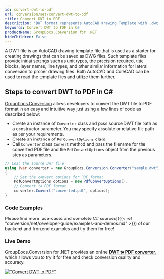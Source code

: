 ```yaml
---
id: convert-dwt-to-pdf
url: conversion/net/convert-dwt-to-pdf
title: Convert DWT to PDF
description: "DWT format represents AutoCAD Drawing Template with .dwt extension. Learn how to convert DWT to PDF file programmatically in C# language using GroupDocs.Conversion for .NET library."
keywords: Convert DWT to PDF in C#
productName: GroupDocs.Conversion for .NET
hideChildren: False
---
```


A DWT file is an AutoCAD drawing template file that is used as a starter for creating drawings that can be saved as DWG files. Such template files provide initial settings such as unit types, the precision required, title blocks, layer names, line types, and other similar information for lateral conversion to proper drawing files. Both AutoCAD and CoreCAD can be used to read the template files and utilize them further.

## Steps to convert DWT to PDF in C#

[GroupDocs.Conversion](https://products.groupdocs.com/conversion/net) allows developers to convert the DWT file to PDF format in an easy and intuitive way just using a few lines of code as described below:

* Create an instance of `Converter` class and pass source DWT file path as a constructor parameter. You may specify absolute or relative file path as per your requirements. 
* Create an instance of `PdfConvertOptions` class.
* Call `Converter` class `Convert` method and pass the filename for the converted PDF file and the `PdfConvertOptions` object from the previous step as parameters.

```csharp
// Load the source DWT file
using (var converter = new GroupDocs.Conversion.Converter("sample.dwt"))
{
    // Set the convert options for PDF format
    PdfConvertOptions options = new PdfConvertOptions();
    // Convert to PDF format
    converter.Convert("converted.pdf", options);
}
```

### Code Examples

Please find more [use-cases and complete C# sources]({{< ref "conversion/net/developer-guide/examples-and-demos.md" >}}) of our backend and frontend examples and try them for free!

### Live Demo

GroupDocs.Conversion for .NET provides an online [**DWT to PDF converter**](https://products.groupdocs.app/conversion/dwt-to-pdf), which allows you to try it for free and check conversion quality and accuracy.

[!["Convert DWT to PDF"](conversion/net/images/convert-dwt-to-pdf.png)](https://products.groupdocs.app/conversion/dwt-to-pdf)